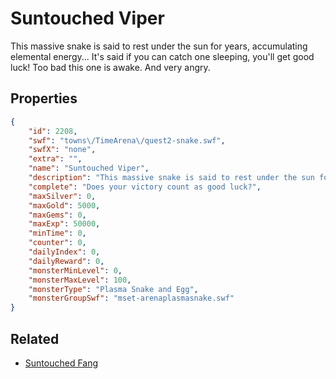 # Suntouched Viper

This massive snake is said to rest under the sun for years, accumulating elemental energy... It's said if you can catch one sleeping, you'll get good luck! Too bad this one is awake. And very angry.

## Properties

```json
{
    "id": 2208,
    "swf": "towns\/TimeArena\/quest2-snake.swf",
    "swfX": "none",
    "extra": "",
    "name": "Suntouched Viper",
    "description": "This massive snake is said to rest under the sun for years, accumulating elemental energy... It's said if you can catch one sleeping, you'll get good luck! Too bad this one is awake. And very angry.",
    "complete": "Does your victory count as good luck?",
    "maxSilver": 0,
    "maxGold": 5000,
    "maxGems": 0,
    "maxExp": 50000,
    "minTime": 0,
    "counter": 0,
    "dailyIndex": 0,
    "dailyReward": 0,
    "monsterMinLevel": 0,
    "monsterMaxLevel": 100,
    "monsterType": "Plasma Snake and Egg",
    "monsterGroupSwf": "mset-arenaplasmasnake.swf"
}
```

## Related

- [Suntouched Fang](../items/22272-suntouched-fang.md)

